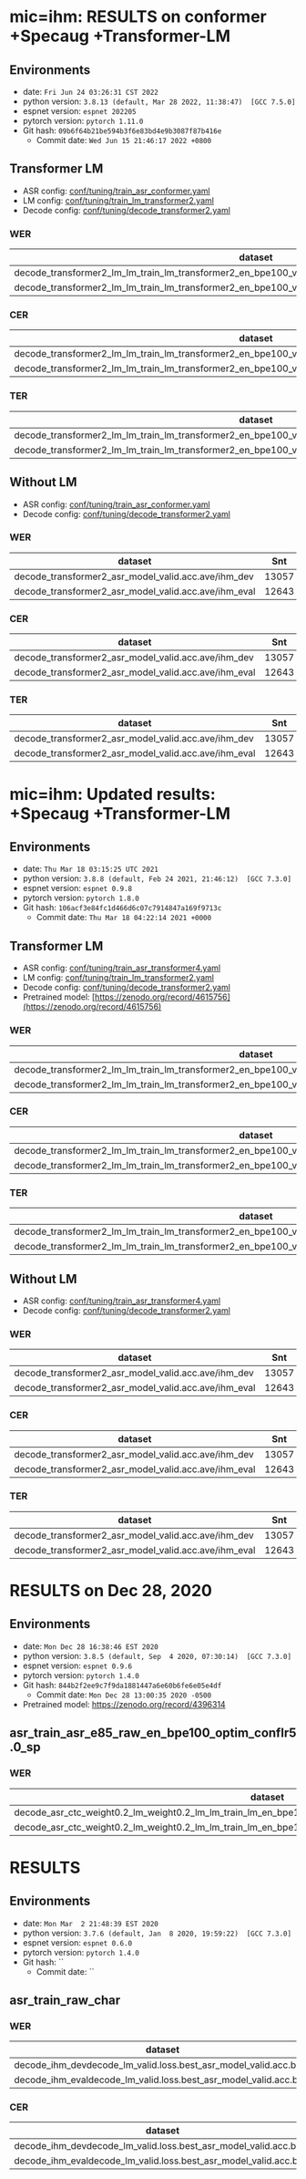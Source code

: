 <!-- Generated by scripts/utils/show_asr_result.sh -->
# mic=ihm: RESULTS on conformer +Specaug +Transformer-LM
## Environments
- date: `Fri Jun 24 03:26:31 CST 2022`
- python version: `3.8.13 (default, Mar 28 2022, 11:38:47)  [GCC 7.5.0]`
- espnet version: `espnet 202205`
- pytorch version: `pytorch 1.11.0`
- Git hash: `09b6f64b21be594b3f6e83bd4e9b3087f87b416e`
  - Commit date: `Wed Jun 15 21:46:17 2022 +0800`

## Transformer LM
- ASR config: [conf/tuning/train_asr_conformer.yaml](conf/tuning/train_asr_conformer.yaml)
- LM config: [conf/tuning/train_lm_transformer2.yaml](conf/tuning/train_lm_transformer2.yaml)
- Decode config: [conf/tuning/decode_transformer2.yaml](conf/tuning/decode_transformer2.yaml)

### WER

|dataset|Snt|Wrd|Corr|Sub|Del|Ins|Err|S.Err|
|---|---|---|---|---|---|---|---|---|
|decode_transformer2_lm_lm_train_lm_transformer2_en_bpe100_valid.loss.ave_asr_model_valid.acc.ave/ihm_dev|13057|94802|84.72|10.97|4.31|2.38|17.66|51.06|
|decode_transformer2_lm_lm_train_lm_transformer2_en_bpe100_valid.loss.ave_asr_model_valid.acc.ave/ihm_eval|12643|89666|85.41|10.82|3.78|1.89|16.49|48.03|

### CER

|dataset|Snt|Wrd|Corr|Sub|Del|Ins|Err|S.Err|
|---|---|---|---|---|---|---|---|---|
|decode_transformer2_lm_lm_train_lm_transformer2_en_bpe100_valid.loss.ave_asr_model_valid.acc.ave/ihm_dev|13057|451641|92.05|3.33|4.62|2.78|10.73|51.06|
|decode_transformer2_lm_lm_train_lm_transformer2_en_bpe100_valid.loss.ave_asr_model_valid.acc.ave/ihm_eval|12643|432094|92.93|3.21|3.86|2.44|9.51|48.03|

### TER

|dataset|Snt|Wrd|Corr|Sub|Del|Ins|Err|S.Err|
|---|---|---|---|---|---|---|---|---|
|decode_transformer2_lm_lm_train_lm_transformer2_en_bpe100_valid.loss.ave_asr_model_valid.acc.ave/ihm_dev|13057|254909|88.72|5.99|5.29|2.66|13.94|51.06|
|decode_transformer2_lm_lm_train_lm_transformer2_en_bpe100_valid.loss.ave_asr_model_valid.acc.ave/ihm_eval|12643|243330|90.06|5.58|4.36|2.45|12.39|48.03|

## Without LM
- ASR config: [conf/tuning/train_asr_conformer.yaml](conf/tuning/train_asr_conformer.yaml)
- Decode config: [conf/tuning/decode_transformer2.yaml](conf/tuning/decode_transformer2.yaml)

### WER

|dataset|Snt|Wrd|Corr|Sub|Del|Ins|Err|S.Err|
|---|---|---|---|---|---|---|---|---|
|decode_transformer2_asr_model_valid.acc.ave/ihm_dev|13057|94802|84.82|11.45|3.72|2.84|18.01|51.53|
|decode_transformer2_asr_model_valid.acc.ave/ihm_eval|12643|89666|85.31|11.48|3.20|2.30|16.99|48.81|

### CER

|dataset|Snt|Wrd|Corr|Sub|Del|Ins|Err|S.Err|
|---|---|---|---|---|---|---|---|---|
|decode_transformer2_asr_model_valid.acc.ave/ihm_dev|13057|451641|92.41|3.38|4.21|3.02|10.60|51.53|
|decode_transformer2_asr_model_valid.acc.ave/ihm_eval|12643|432094|93.19|3.33|3.49|2.67|9.49|48.81|

### TER

|dataset|Snt|Wrd|Corr|Sub|Del|Ins|Err|S.Err|
|---|---|---|---|---|---|---|---|---|
|decode_transformer2_asr_model_valid.acc.ave/ihm_dev|13057|254909|88.94|6.10|4.96|2.85|13.91|51.53|
|decode_transformer2_asr_model_valid.acc.ave/ihm_eval|12643|243330|90.14|5.82|4.04|2.67|12.52|48.81|


# mic=ihm: Updated results: +Specaug +Transformer-LM
## Environments
- date: `Thu Mar 18 03:15:25 UTC 2021`
- python version: `3.8.8 (default, Feb 24 2021, 21:46:12)  [GCC 7.3.0]`
- espnet version: `espnet 0.9.8`
- pytorch version: `pytorch 1.8.0`
- Git hash: `106acf3e84fc1d466d6c07c7914847a169f9713c`
  - Commit date: `Thu Mar 18 04:22:14 2021 +0000`

## Transformer LM
- ASR config: [conf/tuning/train_asr_transformer4.yaml](conf/tuning/train_asr_transformer4.yaml)
- LM config: [conf/tuning/train_lm_transformer2.yaml](conf/tuning/train_lm_transformer2.yaml)
- Decode config: [conf/tuning/decode_transformer2.yaml](conf/tuning/decode_transformer2.yaml)
- Pretrained model: [https://zenodo.org/record/4615756](https://zenodo.org/record/4615756)

### WER

|dataset|Snt|Wrd|Corr|Sub|Del|Ins|Err|S.Err|
|---|---|---|---|---|---|---|---|---|
|decode_transformer2_lm_lm_train_lm_transformer2_en_bpe100_valid.loss.ave_asr_model_valid.acc.ave/ihm_dev|13057|94802|83.5|12.0|4.6|2.6|19.1|51.9|
|decode_transformer2_lm_lm_train_lm_transformer2_en_bpe100_valid.loss.ave_asr_model_valid.acc.ave/ihm_eval|12643|89666|83.8|12.0|4.2|2.2|18.3|49.4|

### CER

|dataset|Snt|Wrd|Corr|Sub|Del|Ins|Err|S.Err|
|---|---|---|---|---|---|---|---|---|
|decode_transformer2_lm_lm_train_lm_transformer2_en_bpe100_valid.loss.ave_asr_model_valid.acc.ave/ihm_dev|13057|451641|91.4|3.7|5.0|2.9|11.5|51.9|
|decode_transformer2_lm_lm_train_lm_transformer2_en_bpe100_valid.loss.ave_asr_model_valid.acc.ave/ihm_eval|12643|432094|91.9|3.7|4.4|2.6|10.7|49.4|

### TER

|dataset|Snt|Wrd|Corr|Sub|Del|Ins|Err|S.Err|
|---|---|---|---|---|---|---|---|---|
|decode_transformer2_lm_lm_train_lm_transformer2_en_bpe100_valid.loss.ave_asr_model_valid.acc.ave/ihm_dev|13057|254909|87.5|6.7|5.8|2.6|15.1|51.9|
|decode_transformer2_lm_lm_train_lm_transformer2_en_bpe100_valid.loss.ave_asr_model_valid.acc.ave/ihm_eval|12643|243330|88.5|6.4|5.1|2.5|14.0|49.4|

## Without LM
- ASR config: [conf/tuning/train_asr_transformer4.yaml](conf/tuning/train_asr_transformer4.yaml)
- Decode config: [conf/tuning/decode_transformer2.yaml](conf/tuning/decode_transformer2.yaml)

### WER

|dataset|Snt|Wrd|Corr|Sub|Del|Ins|Err|S.Err|
|---|---|---|---|---|---|---|---|---|
|decode_transformer2_asr_model_valid.acc.ave/ihm_dev|13057|94802|83.4|12.9|3.7|3.2|19.8|52.7|
|decode_transformer2_asr_model_valid.acc.ave/ihm_eval|12643|89666|83.6|13.0|3.4|2.7|19.1|50.3|

### CER

|dataset|Snt|Wrd|Corr|Sub|Del|Ins|Err|S.Err|
|---|---|---|---|---|---|---|---|---|
|decode_transformer2_asr_model_valid.acc.ave/ihm_dev|13057|451641|91.8|3.8|4.4|3.2|11.4|52.7|
|decode_transformer2_asr_model_valid.acc.ave/ihm_eval|12643|432094|92.2|3.8|4.0|2.9|10.7|50.3|

### TER

|dataset|Snt|Wrd|Corr|Sub|Del|Ins|Err|S.Err|
|---|---|---|---|---|---|---|---|---|
|decode_transformer2_asr_model_valid.acc.ave/ihm_dev|13057|254909|87.7|6.9|5.4|2.9|15.2|52.7|
|decode_transformer2_asr_model_valid.acc.ave/ihm_eval|12643|243330|88.4|6.8|4.8|2.7|14.2|50.3|


# RESULTS on Dec 28, 2020
## Environments
- date: `Mon Dec 28 16:38:46 EST 2020`
- python version: `3.8.5 (default, Sep  4 2020, 07:30:14)  [GCC 7.3.0]`
- espnet version: `espnet 0.9.6`
- pytorch version: `pytorch 1.4.0`
- Git hash: `844b2f2ee9c7f9da1881447a6e60b6fe6e05e4df`
  - Commit date: `Mon Dec 28 13:00:35 2020 -0500`
- Pretrained model: https://zenodo.org/record/4396314

## asr_train_asr_e85_raw_en_bpe100_optim_conflr5.0_sp
### WER

|dataset|Snt|Wrd|Corr|Sub|Del|Ins|Err|S.Err|
|---|---|---|---|---|---|---|---|---|
|decode_asr_ctc_weight0.2_lm_weight0.2_lm_lm_train_lm_en_bpe100_valid.loss.ave_asr_model_valid.acc.ave/ihm_dev|13057|94802|73.8|18.6|7.6|3.6|29.8|62.6|
|decode_asr_ctc_weight0.2_lm_weight0.2_lm_lm_train_lm_en_bpe100_valid.loss.ave_asr_model_valid.acc.ave/ihm_eval|12643|89666|73.5|19.8|6.7|3.5|30.0|60.1|

# RESULTS
## Environments
- date: `Mon Mar  2 21:48:39 EST 2020`
- python version: `3.7.6 (default, Jan  8 2020, 19:59:22)  [GCC 7.3.0]`
- espnet version: `espnet 0.6.0`
- pytorch version: `pytorch 1.4.0`
- Git hash: ``
  - Commit date: ``

## asr_train_raw_char
### WER

|dataset|Snt|Wrd|Corr|Sub|Del|Ins|Err|S.Err|
|---|---|---|---|---|---|---|---|---|
|decode_ihm_devdecode_lm_valid.loss.best_asr_model_valid.acc.best|12900|94753|67.6|22.7|9.7|4.0|36.4|70.1|
|decode_ihm_evaldecode_lm_valid.loss.best_asr_model_valid.acc.best|12479|89496|65.0|25.6|9.4|3.9|38.9|67.7|

### CER

|dataset|Snt|Wrd|Corr|Sub|Del|Ins|Err|S.Err|
|---|---|---|---|---|---|---|---|---|
|decode_ihm_devdecode_lm_valid.loss.best_asr_model_valid.acc.best|12900|451698|80.4|7.6|11.9|3.9|23.5|70.1|
|decode_ihm_evaldecode_lm_valid.loss.best_asr_model_valid.acc.best|12479|431533|79.2|8.9|11.9|4.1|24.9|67.7|
